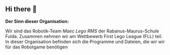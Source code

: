 ## Hi there 👋


**Der Sinn dieser Organisation:**

Wir sind das Robotik-Team _Maec Lego RMS_ der Rabanus-Maurus-Schule Fulda. 
Zusammen nehmen wir am Wettbewerb First Lego League (FLL) teil.
In dieser Organisation befinden sich die Programme und Dateien, die wir wir für das Robotgame benötigen
